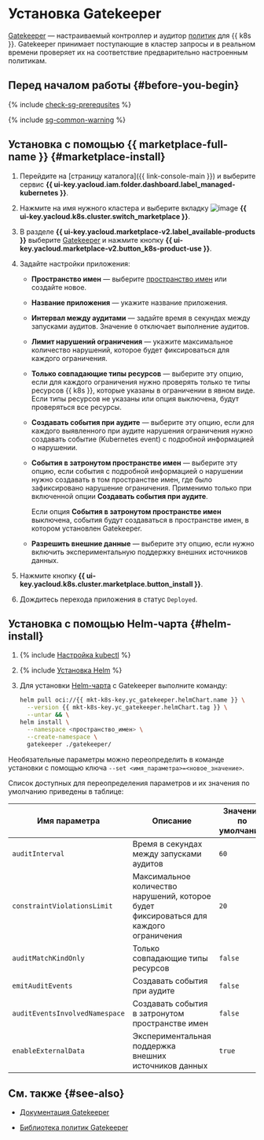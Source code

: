 # Установка Gatekeeper

[Gatekeeper](https://open-policy-agent.github.io/gatekeeper/website/) — настраиваемый контроллер и аудитор [политик](../../concepts/network-policy.md) для {{ k8s }}. Gatekeeper принимает поступающие в кластер запросы и в реальном времени проверяет их на соответствие предварительно настроенным политикам.

## Перед началом работы {#before-you-begin}

{% include [check-sg-prerequsites](../../../_includes/managed-kubernetes/security-groups/check-sg-prerequsites-lvl3.md) %}

{% include [sg-common-warning](../../../_includes/managed-kubernetes/security-groups/sg-common-warning.md) %}

## Установка с помощью {{ marketplace-full-name }} {#marketplace-install}

1. Перейдите на [страницу каталога]({{ link-console-main }}) и выберите сервис **{{ ui-key.yacloud.iam.folder.dashboard.label_managed-kubernetes }}**.

1. Нажмите на имя нужного кластера и выберите вкладку ![image](../../../_assets/console-icons/shopping-cart.svg) **{{ ui-key.yacloud.k8s.cluster.switch_marketplace }}**.

1. В разделе **{{ ui-key.yacloud.marketplace-v2.label_available-products }}** выберите [Gatekeeper](https://yandex.cloud/ru/marketplace/products/yc/gatekeeper) и нажмите кнопку **{{ ui-key.yacloud.marketplace-v2.button_k8s-product-use }}**.

1. Задайте настройки приложения:
    * **Пространство имен** — выберите [пространство имен](../../concepts/index.md#namespace) или создайте новое.
    * **Название приложения** — укажите название приложения.
    * **Интервал между аудитами** — задайте время в секундах между запусками аудитов. Значение `0` отключает выполнение аудитов.
    * **Лимит нарушений ограничения** — укажите максимальное количество нарушений, которое будет фиксироваться для каждого ограничения.
    * **Только совпадающие типы ресурсов** — выберите эту опцию, если для каждого ограничения нужно проверять только те типы ресурсов {{ k8s }}, которые указаны в ограничении в явном виде. Если типы ресурсов не указаны или опция выключена, будут проверяться все ресурсы.
    * **Создавать события при аудите** — выберите эту опцию, если для каждого выявленного при аудите нарушения ограничения нужно создавать событие (Kubernetes event) с подробной информацией о нарушении.
    * **События в затронутом пространстве имен** — выберите эту опцию, если события с подробной информацией о нарушении нужно создавать в том пространстве имен, где было зафиксировано нарушение ограничения. Применимо только при включенной опции **Создавать события при аудите**.
    
      Если опция **События в затронутом пространстве имен** выключена, события будут создаваться в пространстве имен, в котором установлен Gatekeeper.

    * **Разрешить внешние данные** — выберите эту опцию, если нужно включить экспериментальную поддержку внешних источников данных.

1. Нажмите кнопку **{{ ui-key.yacloud.k8s.cluster.marketplace.button_install }}**.

1. Дождитесь перехода приложения в статус `Deployed`.

## Установка с помощью Helm-чарта {#helm-install}

1. {% include [Настройка kubectl](../../../_includes/managed-kubernetes/kubectl-install.md) %}

1. {% include [Установка Helm](../../../_includes/managed-kubernetes/helm-install.md) %}

1. Для установки [Helm-чарта](https://helm.sh/docs/topics/charts/) с Gatekeeper выполните команду:
  
    
    ```bash
    helm pull oci://{{ mkt-k8s-key.yc_gatekeeper.helmChart.name }} \
      --version {{ mkt-k8s-key.yc_gatekeeper.helmChart.tag }} \
      --untar && \
    helm install \
      --namespace <пространство_имен> \
      --create-namespace \
      gatekeeper ./gatekeeper/
    ```


  Необязательные параметры можно переопределить в команде установки с помощью ключа `--set <имя_параметра>=<новое_значение>`.

  Список доступных для переопределения параметров и их значения по умолчанию приведены в таблице:

  Имя параметра | Описание | Значение по умолчанию
  --- | --- | ---
  `auditInterval` | Время в секундах между запусками аудитов | `60`
  `constraintViolationsLimit` | Максимальное количество нарушений, которое будет фиксироваться для каждого ограничения | `20`
  `auditMatchKindOnly` | Только совпадающие типы ресурсов | `false`
  `emitAuditEvents` | Создавать события при аудите | `false`
  `auditEventsInvolvedNamespace` | Создавать события в затронутом пространстве имен | `false`
  `enableExternalData` | Экспериментальная поддержка внешних источников данных | `true`

## См. также {#see-also}

* [Документация Gatekeeper](https://open-policy-agent.github.io/gatekeeper/website/docs/)

* [Библиотека политик Gatekeeper](https://open-policy-agent.github.io/gatekeeper-library/website/)

